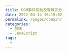 ```yaml
---
title: DOM事件机制及等级区分
date: 2022-04-14 16:15:02
permalink: /pages/dbe534/
categories:
  - 前端
  - JavaScript
tags:
  - 
---
```

